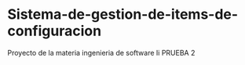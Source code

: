 # Sistema-de-gestion-de-items-de-configuracion
Proyecto de la materia ingenieria de software Ii
PRUEBA 2
